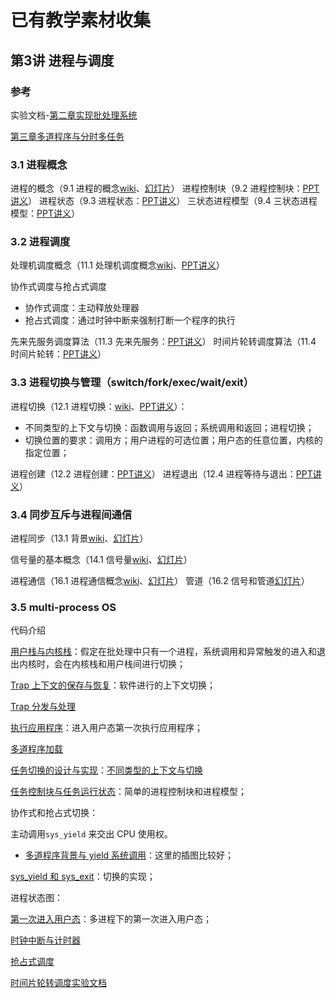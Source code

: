 # 已有教学素材收集

## 第3讲 进程与调度
### 参考

实验文档-[第二章实现批处理系统](https://rcore-os.github.io/rCore-Tutorial-Book-v3/chapter2/3batch-system.html#id1)

[第三章多道程序与分时多任务](https://rcore-os.github.io/rCore-Tutorial-Book-v3/chapter3/index.html)

### 3.1 进程概念

进程的概念（9.1 进程的概念[wiki](https://os.cs.tsinghua.edu.cn/oscourse/OS2020spring/lecture09)、[幻灯片]()）
进程控制块（9.2 进程控制块：[PPT讲义](http://os.cs.tsinghua.edu.cn/oscourse/OS2018spring/lecture11?action=AttachFile&do=get&target=20180402-11-2-进程控制块.pptx)）
进程状态（9.3 进程状态：[PPT讲义](http://os.cs.tsinghua.edu.cn/oscourse/OS2015/lecture11?action=AttachFile&do=get&target=11-3-进程状态.pptx)）
三状态进程模型（9.4 三状态进程模型：[PPT讲义](http://os.cs.tsinghua.edu.cn/oscourse/OS2015/lecture11?action=AttachFile&do=get&target=11-4-三状态进程模型.pptx)）

### 3.2 进程调度

处理机调度概念（11.1 处理机调度概念[wiki](https://os.cs.tsinghua.edu.cn/oscourse/OS2020spring/lecture11)、[PPT讲义](http://os.cs.tsinghua.edu.cn/oscourse/OS2015/lecture15?action=AttachFile&do=get&target=15-1.pptx)）

协作式调度与抢占式调度
 * 协作式调度：主动释放处理器
 * 抢占式调度：通过时钟中断来强制打断一个程序的执行

先来先服务调度算法（11.3 先来先服务：[PPT讲义](http://os.cs.tsinghua.edu.cn/oscourse/OS2015/lecture15?action=AttachFile&do=get&target=15-3.pptx)）
时间片轮转调度算法（11.4 时间片轮转：[PPT讲义](http://os.cs.tsinghua.edu.cn/oscourse/OS2015/lecture15?action=AttachFile&do=get&target=15-4.pptx)）

### 3.3 进程切换与管理（switch/fork/exec/wait/exit）

进程切换（12.1 进程切换：[wiki](https://os.cs.tsinghua.edu.cn/oscourse/OS2020spring/lecture10)、[PPT讲义](http://os.cs.tsinghua.edu.cn/oscourse/OS2015/lecture12?action=AttachFile&do=get&target=12-1.pptx)）：

* 不同类型的上下文与切换：函数调用与返回；系统调用和返回；进程切换；
* 切换位置的要求：调用方；用户进程的可选位置；用户态的任意位置，内核的指定位置；

进程创建（12.2 进程创建：[PPT讲义](http://os.cs.tsinghua.edu.cn/oscourse/OS2015/lecture12?action=AttachFile&do=get&target=12-2.pptx)）
进程退出（12.4 进程等待与退出：[PPT讲义](http://os.cs.tsinghua.edu.cn/oscourse/OS2015/lecture12?action=AttachFile&do=get&target=12-4.pptx)）

### 3.4 同步互斥与进程间通信

进程同步（13.1 背景[wiki](https://os.cs.tsinghua.edu.cn/oscourse/OS2020spring/lecture13)、[幻灯片](os.cs.tsinghua.edu.cn/oscourse/OS2015/lecture17?action=AttachFile&do=get&target=17-1%E8%83%8C%E6%99%AF.pptx)）

信号量的基本概念（14.1 信号量[wiki](https://os.cs.tsinghua.edu.cn/oscourse/OS2020spring/lecture14)、[幻灯片](https://os.cs.tsinghua.edu.cn/oscourse/OS2020spring/lecture14?action=AttachFile&do=view&target=20200402-18-1.pptx)）

进程通信（16.1 进程通信概念[wiki](https://os.cs.tsinghua.edu.cn/oscourse/OS2020spring/lecture16)、[幻灯片](os.cs.tsinghua.edu.cn/oscourse/OS2015/lecture20?action=AttachFile&do=get&target=20-5.pptx)）
管道（16.2 信号和管道[幻灯片](http://os.cs.tsinghua.edu.cn/oscourse/OS2015/lecture20?action=AttachFile&do=get&target=20-6.pptx)）

### 3.5 multi-process OS

代码介绍

[用户栈与内核栈](https://rcore-os.github.io/rCore-Tutorial-Book-v3/chapter2/4trap-handling.html#id7)：假定在批处理中只有一个进程，系统调用和异常触发的进入和退出内核时，会在内核栈和用户栈间进行切换；

[Trap 上下文的保存与恢复](https://rcore-os.github.io/rCore-Tutorial-Book-v3/chapter2/4trap-handling.html#id8)：软件进行的上下文切换；

[Trap 分发与处理](https://rcore-os.github.io/rCore-Tutorial-Book-v3/chapter2/4trap-handling.html#id9)

[执行应用程序](https://rcore-os.github.io/rCore-Tutorial-Book-v3/chapter2/4trap-handling.html#ch2-app-execution)：进入用户态第一次执行应用程序；

[多道程序加载](https://rcore-os.github.io/rCore-Tutorial-Book-v3/chapter3/1multi-loader.html#id5)

[任务切换的设计与实现](https://rcore-os.github.io/rCore-Tutorial-Book-v3/chapter3/2task-switching.html#id5)：[不同类型的上下文与切换](https://rcore-os.github.io/rCore-Tutorial-Book-v3/chapter3/2task-switching.html#id4)

[任务控制块与任务运行状态](https://rcore-os.github.io/rCore-Tutorial-Book-v3/chapter3/3multiprogramming.html#id3)：简单的进程控制块和进程模型；

协作式和抢占式切换：

主动调用`sys_yield` 来交出 CPU 使用权。

* [多道程序背景与 yield 系统调用](https://rcore-os.github.io/rCore-Tutorial-Book-v3/chapter3/3multiprogramming.html#yield)：这里的插图比较好；

[sys_yield 和 sys_exit](https://rcore-os.github.io/rCore-Tutorial-Book-v3/chapter3/3multiprogramming.html#id3)：切换的实现；

进程状态图：

[第一次进入用户态](https://rcore-os.github.io/rCore-Tutorial-Book-v3/chapter3/3multiprogramming.html#id5)：多进程下的第一次进入用户态；

[时钟中断与计时器](https://rcore-os.github.io/rCore-Tutorial-Book-v3/chapter3/4time-sharing-system.html#id5)

[抢占式调度](https://rcore-os.github.io/rCore-Tutorial-Book-v3/chapter3/4time-sharing-system.html#id6)

[时间片轮转调度实验文档](https://rcore-os.github.io/rCore-Tutorial-Book-v3/chapter3/4time-sharing-system.html#id4)


